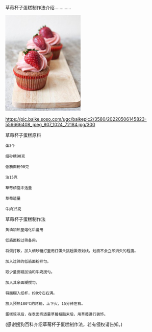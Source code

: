 草莓杯子蛋糕制作法介绍.............

![草莓杯子蛋糕](https://github.com/ywangnccu/ywang/blob/main/images/STRAWBERRYCUPCAKES.jpg)

https://pic.baike.soso.com/ugc/baikepic2/3580/20220506145823-556666408_jpeg_807_1024_72184.jpg/300

 
草莓杯子蛋糕原料

    蛋3个

    细砂糖90克

    低筋面粉90克

    油15克

    草莓植脂末适量

    草莓适量
    
    牛奶15克


草莓杯子蛋糕制作法

    黄油加热至熔化后备用

    低筋面粉过筛备用。

    将蛋打散，加入细砂糖打至用打蛋头挑起蛋液划线，划痕不会立即消失的程度。

    加入过筛的低筋面粉拌匀。

    取少量面糊加油和牛奶搅匀。

    加入其余面糊搅匀。

    将面糊入纸杯，约8分左右满。

    放入预热180℃的烤箱，上下火，15分钟左右。

    蛋糕晾凉后，在表面挤适量草莓植脂末后，用草莓进行装饰。


(感谢搜狗百科介绍草莓杯子蛋糕制作法，若有侵权请告知。)
